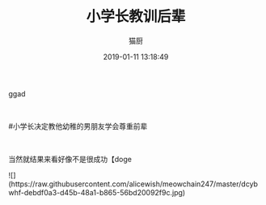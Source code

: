 ﻿---
layout: post
title: 小学长教训后辈
date: 2019-01-11 13:18:49
updated: 2019-01-31 09:10:31
comments: true
categories: [Photo]
tags: [格邓, ggad]
author: "猫厨"
description: ""
toc: true
---

<p>ggad</p> 
<br /> 
<p>#小学长决定教他幼稚的男朋友学会尊重前辈</p> 
<br /> 
<p>当然就结果来看好像不是很成功【doge</p> 
![](https://raw.githubusercontent.com/alicewish/meowchain247/master/dcybwhf-debdf0a3-d45b-48a1-b865-56bd20092f9c.jpg)